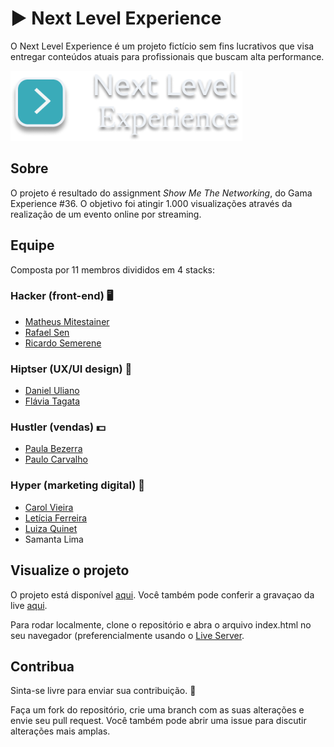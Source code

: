 # ▶️ Next Level Experience

O Next Level Experience é um projeto fictício sem fins lucrativos que visa entregar conteúdos atuais para profissionais que buscam alta performance.

![](./assets/images/Logo.png)

## Sobre

O projeto é resultado do assignment _Show Me The Networking_, do Gama Experience #36. O objetivo foi atingir 1.000 visualizações através da realização de um evento online por streaming.

## Equipe

Composta por 11 membros divididos em 4 stacks:

### Hacker (front-end) 🖥️
- [Matheus Mitestainer](https://www.linkedin.com/in/mitestainer)
- [Rafael Sen](https://www.linkedin.com/in/rafaelfsen)
- [Ricardo Semerene](https://www.linkedin.com/in/ricardo-semerene-160052137)
### Hiptser (UX/UI design) 💅
- [Daniel Uliano](https://www.linkedin.com/in/daniuliano)
- [Flávia Tagata](https://www.linkedin.com/in/flaviatagata)
### Hustler (vendas) 💵
- [Paula Bezerra](https://www.linkedin.com/in/paula-bezerra-95b285147)
- [Paulo Carvalho](https://www.linkedin.com/in/pauloaacarvalho)
### Hyper (marketing digital) 📢
- [Carol Vieira](https://www.linkedin.com/in/anacarolinavieira)
- [Letícia Ferreira](https://www.linkedin.com/in/let%C3%ADcia-silva-ferreira)
- [Luiza Quinet](https://www.linkedin.com/in/luizaquinet)
- Samanta Lima

## Visualize o projeto

O projeto está disponível [aqui](https://nextlevelexperience.com.br/). Você também pode conferir a gravaçao da live [aqui](https://www.youtube.com/watch?v=fEu-9BVdGd0).

Para rodar localmente, clone o repositório e abra o arquivo index.html no seu navegador (preferencialmente usando o [Live Server](https://marketplace.visualstudio.com/items?itemName=ritwickdey.LiveServer).

## Contribua
Sinta-se livre para enviar sua contribuição. 🤝

Faça um fork do repositório, crie uma branch com as suas alterações e envie seu pull request. Você também pode abrir uma issue para discutir alterações mais amplas.